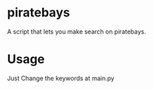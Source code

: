 # piratebays
A script that lets you make search on piratebays.

# Usage
Just Change the keywords at main.py 
